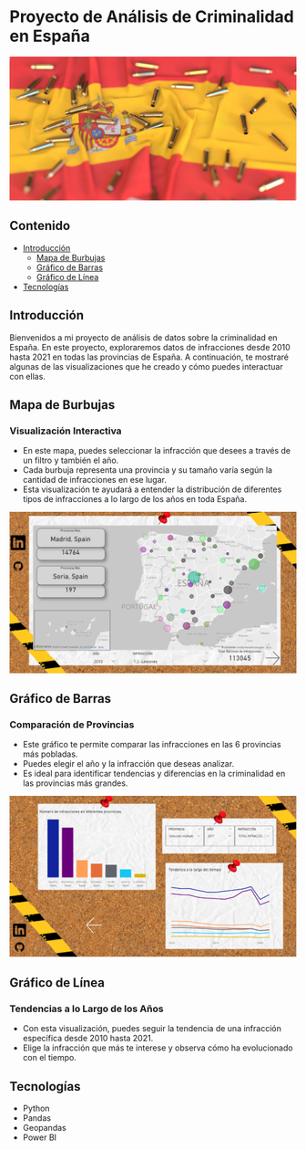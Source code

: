 # Proyecto de Análisis de Criminalidad en España

<p align="center">
  <img src="https://github.com/finixed060113/crimen-project/blob/main/images/headphoto.jpeg" alt="headphoto">
</p>

## Contenido
- [Introducción](#introducción)
  - [Mapa de Burbujas](#mapa-de-burbujas)
  - [Gráfico de Barras](#gráfico-de-barras)
  - [Gráfico de Línea](#gráfico-de-línea)
- [Tecnologías](#tecnologías)


## Introducción
Bienvenidos a mi proyecto de análisis de datos sobre la criminalidad en España. En este proyecto, exploraremos datos de infracciones desde 2010 hasta 2021 en todas las provincias de España. A continuación, te mostraré algunas de las visualizaciones que he creado y cómo puedes interactuar con ellas.

## Mapa de Burbujas
### Visualización Interactiva
* En este mapa, puedes seleccionar la infracción que desees a través de un filtro y también el año.
* Cada burbuja representa una provincia y su tamaño varía según la cantidad de infracciones en ese lugar.
* Esta visualización te ayudará a entender la distribución de diferentes tipos de infracciones a lo largo de los años en toda España.

<p align="center">
  <img src="https://github.com/finixed060113/crimen-project/blob/main/images/dashmap.png" alt="map">
</p>

## Gráfico de Barras
### Comparación de Provincias
* Este gráfico te permite comparar las infracciones en las 6 provincias más pobladas.
* Puedes elegir el año y la infracción que deseas analizar.
* Es ideal para identificar tendencias y diferencias en la criminalidad en las provincias más grandes.

<p align="center">
  <img src="https://github.com/finixed060113/crimen-project/blob/main/images/dashgraf.png" alt="graf">
</p>

## Gráfico de Línea
### Tendencias a lo Largo de los Años
* Con esta visualización, puedes seguir la tendencia de una infracción específica desde 2010 hasta 2021.
* Elige la infracción que más te interese y observa cómo ha evolucionado con el tiempo.



## Tecnologías

- Python
- Pandas
- Geopandas
- Power BI
